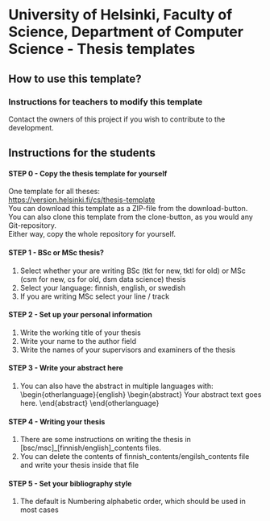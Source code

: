 # University of Helsinki, Faculty of Science, Department of Computer Science - Thesis templates


## How to use this template?

### Instructions for teachers to modify this template
Contact the owners of this project if you wish to contribute to the development.


## Instructions for the students

#### STEP 0 - Copy the thesis template for yourself

One template for all theses:   
https://version.helsinki.fi/cs/thesis-template   
You can download this template as a ZIP-file from the download-button.   
You can also clone this template from the clone-button, as you would any Git-repository.  
Either way, copy the whole repository for yourself.  

#### STEP 1 - BSc or MSc thesis?
1) Select whether your are writing BSc (tkt for new, tktl for old) or MSc (csm for new, cs for old, dsm data science) thesis
2) Select your language: finnish, english, or swedish
3) If you are writing MSc select your line / track

#### STEP 2 - Set up your personal information
1) Write the working title of your thesis
2) Write your name to the author field
3) Write the names of your supervisors and examiners of the thesis

#### STEP 3 - Write your abstract here
1) You can also have the abstract in multiple languages with:
\begin{otherlanguage}{english}
\begin{abstract}
Your abstract text goes here.
\end{abstract}
\end{otherlanguage}

#### STEP 4 - Writing your thesis
1) There are some instructions on writing the thesis in \[bsc/msc\]_\[finnish/english]_contents files. 
2) You can delete the contents of finnish_contents/engilsh_contents file and write your thesis inside that file

#### STEP 5 - Set your bibliography style
1) The default is Numbering alphabetic order, which should be used in most cases




